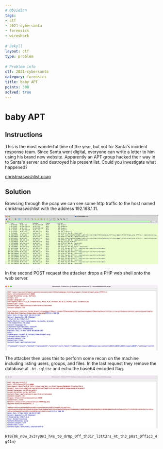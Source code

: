 ```yaml
---
# Obsidian
tags:
- ctf
- 2021-cybersanta
- forensics
- wireshark

# Jekyll
layout: ctf
type: problem

# Problem info
ctf: 2021-cybersanta
category: forensics
title: baby APT
points: 300
solved: true
---
```


# baby APT

## Instructions

This is the most wonderful time of the year, but not for Santa's incident response team. Since Santa went digital, everyone can write a letter to him using his brand new website. Apparently an APT group hacked their way in to Santa's server and destroyed his present list. Could you investigate what happened?

[christmaswishlist.pcap](#)

## Solution
Browsing through the pcap we can see some http traffic to the host named christmaswishlist with the address 192.168.1.11.

![](attachments/Pasted%20image%2020211201151450.png)

In the second POST request the attacker drops a PHP web shell onto the web server.

![](attachments/Pasted%20image%2020211201151822.png)

The attacker then uses this to perform some recon on the machine including listing users, groups, and files. In the last request they remove the database at `.ht.sqlite` and echo the base64 encoded flag.

![](attachments/Pasted%20image%2020211201152103.png)

```HTB{0k_n0w_3v3ry0n3_h4s_t0_dr0p_0ff_th3ir_l3tt3rs_4t_th3_p0st_0ff1c3_4g41n}```



